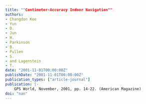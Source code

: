 ```yaml
---
title: ""Centimeter-Accuracy Indoor Navigation""
authors:
- Changdon Kee
- Yun
- D.
- Jun
- H.
- Parkinson
- B.
- Pullen
- S.
- and Lagenstein
- T.
date: "2001-11-01T00:00:00Z"
publishDate: "2001-11-01T00:00:00Z"
publication_types: ["article-journal"]
publication: |-
    GPS World, November, 2001, pp. 14-22. (American Magazine)
doi: "nan"
---
```

